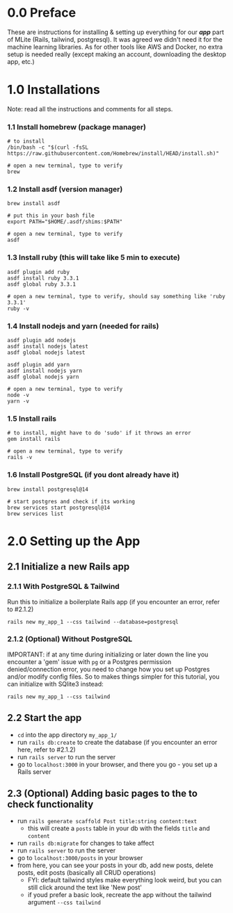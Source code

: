 # 0.0 Preface
These are instructions for installing & setting up everything for our ***app*** part of MLite (Rails, tailwind, postgresql). It was agreed we didn't need it for 
the machine learning libraries. As for other tools like AWS and Docker, no extra setup is needed really (except making an account, downloading the desktop app, etc.)

# 1.0 Installations
Note: read all the instructions and comments for all steps.

### 1.1 Install homebrew (package manager)
```
# to install
/bin/bash -c "$(curl -fsSL https://raw.githubusercontent.com/Homebrew/install/HEAD/install.sh)"

# open a new terminal, type to verify
brew
```

### 1.2 Install asdf (version manager)

```
brew install asdf

# put this in your bash file
export PATH="$HOME/.asdf/shims:$PATH"

# open a new terminal, type to verify
asdf
```

### 1.3 Install ruby (this will take like 5 min to execute)
```
asdf plugin add ruby
asdf install ruby 3.3.1
asdf global ruby 3.3.1

# open a new terminal, type to verify, should say something like 'ruby 3.3.1'
ruby -v
```

### 1.4 Install nodejs and yarn (needed for rails)
```
asdf plugin add nodejs
asdf install nodejs latest
asdf global nodejs latest

asdf plugin add yarn
asdf install nodejs yarn
asdf global nodejs yarn

# open a new terminal, type to verify
node -v
yarn -v
```

### 1.5 Install rails

```
# to install, might have to do 'sudo' if it throws an error
gem install rails

# open a new terminal, type to verify
rails -v
```

### 1.6 Install PostgreSQL (if you dont already have it)

```
brew install postgresql@14

# start postgres and check if its working
brew services start postgresql@14
brew services list
```

# 2.0 Setting up the App

## 2.1 Initialize a new Rails app

### 2.1.1 With PostgreSQL & Tailwind
Run this to initialize a boilerplate Rails app (if you encounter an error, refer to #2.1.2)
```
rails new my_app_1 --css tailwind --database=postgresql
```

### 2.1.2 (Optional) Without PostgreSQL
IMPORTANT: if at any time during initializing or later down the line you encounter a 'gem' issue with `pg` or a Postgres permission denied/connection error, you 
need to change how you set up Postgres and/or modify config files. So to makes things simpler for this tutorial, you can initialize with SQlite3 instead:

```
rails new my_app_1 --css tailwind
```

## 2.2 Start the app
- `cd` into the app directory `my_app_1/`
- run `rails db:create` to create the database (if you encounter an error here, refer to #2.1.2)
- run `rails server` to run the server
- go to `localhost:3000` in your browser, and there you go - you set up a Rails server

## 2.3 (Optional) Adding basic pages to the to check functionality
- run `rails generate scaffold Post title:string content:text`
  - this will create a `posts` table in your db with the fields `title` and `content`
- run `rails db:migrate` for changes to take affect
- run `rails server` to run the server
- go to `localhost:3000/posts` in your browser
- from here, you can see your posts in your db, add new posts, delete posts, edit posts (basically all CRUD operations)
  - FYI: default tailwind styles make everything look weird, but you can still click around the text like 'New post'
  - if youd prefer a basic look, recreate the app without the tailwind argument `--css tailwind`



